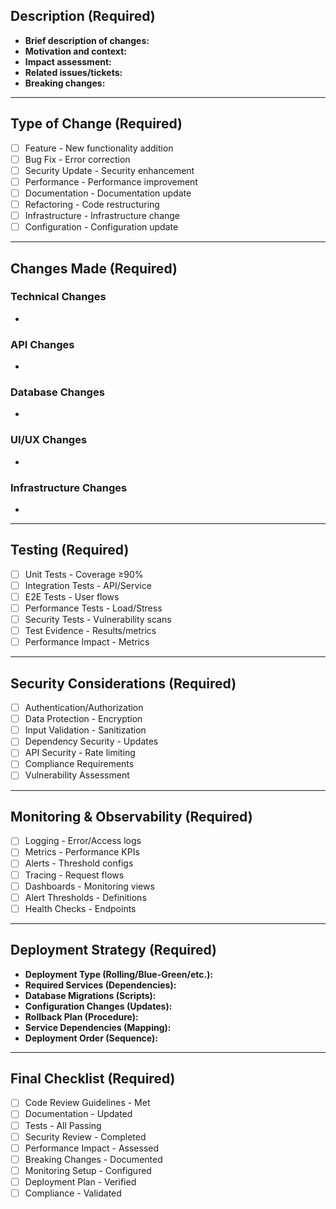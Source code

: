 <!--
  PULL REQUEST TEMPLATE
  Provides a standardized format for proposing changes across the dog walking platform.

  Please ensure all sections are thoroughly completed before submitting the pull request.
  All fields marked as "required" must be filled out.
  Multiple selections can be made where indicated.
-->

## Description (Required)
<!--
  Provide a comprehensive overview of the proposed changes:
  1. Brief description of changes
  2. Motivation and context
  3. Impact assessment
  4. Related issues/tickets
  5. Breaking changes
-->
- **Brief description of changes:** 
- **Motivation and context:** 
- **Impact assessment:** 
- **Related issues/tickets:** 
- **Breaking changes:** 

---

## Type of Change (Required)
<!--
  Indicate all applicable categories for the proposed change (multiple selection allowed):
  - Feature - New functionality addition
  - Bug Fix - Error correction
  - Security Update - Security enhancement
  - Performance - Performance improvement
  - Documentation - Documentation update
  - Refactoring - Code restructuring
  - Infrastructure - Infrastructure change
  - Configuration - Configuration update
-->
- [ ] Feature - New functionality addition
- [ ] Bug Fix - Error correction
- [ ] Security Update - Security enhancement
- [ ] Performance - Performance improvement
- [ ] Documentation - Documentation update
- [ ] Refactoring - Code restructuring
- [ ] Infrastructure - Infrastructure change
- [ ] Configuration - Configuration update

---

## Changes Made (Required)
<!--
  Detail the nature of the modifications across different aspects of the system:
  - Technical Changes - Code modifications
  - API Changes - API updates
  - Database Changes - Schema/data updates
  - UI/UX Changes - Interface updates
  - Infrastructure Changes - System updates
-->
### Technical Changes
- 

### API Changes
- 

### Database Changes
- 

### UI/UX Changes
- 

### Infrastructure Changes
- 

---

## Testing (Required)
<!--
  All testing activities and outcomes should be described here, ensuring at least the following:
  - Unit Tests (Coverage ≥90%)
  - Integration Tests (API/Service)
  - E2E Tests (User flows)
  - Performance Tests (Load/Stress)
  - Security Tests (Vulnerability scans)
  - Test Evidence (Results/metrics)
  - Performance Impact (Metrics)
-->
- [ ] Unit Tests - Coverage ≥90%
- [ ] Integration Tests - API/Service
- [ ] E2E Tests - User flows
- [ ] Performance Tests - Load/Stress
- [ ] Security Tests - Vulnerability scans
- [ ] Test Evidence - Results/metrics
- [ ] Performance Impact - Metrics

<!-- Provide any notes or links related to test results: -->

---

## Security Considerations (Required)
<!--
  Address all security aspects, referencing checks and validations performed:
  - Authentication/Authorization
  - Data Protection - Encryption
  - Input Validation - Sanitization
  - Dependency Security - Updates
  - API Security - Rate limiting
  - Compliance Requirements
  - Vulnerability Assessment
-->
- [ ] Authentication/Authorization
- [ ] Data Protection - Encryption
- [ ] Input Validation - Sanitization
- [ ] Dependency Security - Updates
- [ ] API Security - Rate limiting
- [ ] Compliance Requirements
- [ ] Vulnerability Assessment

<!-- Provide any additional security notes or findings: -->

---

## Monitoring & Observability (Required)
<!--
  Confirm monitoring in line with system observability requirements:
  - Logging - Error/Access logs
  - Metrics - Performance KPIs
  - Alerts - Threshold configs
  - Tracing - Request flows
  - Dashboards - Monitoring views
  - Alert Thresholds - Definitions
  - Health Checks - Endpoints
-->
- [ ] Logging - Error/Access logs
- [ ] Metrics - Performance KPIs
- [ ] Alerts - Threshold configs
- [ ] Tracing - Request flows
- [ ] Dashboards - Monitoring views
- [ ] Alert Thresholds - Definitions
- [ ] Health Checks - Endpoints

<!-- Provide details on how logs, metrics, alerts, and other observability features are configured: -->

---

## Deployment Strategy (Required)
<!--
  Describe the planned deployment details needed to safely release these changes:
  1. Deployment Type - Rolling/Blue-Green
  2. Required Services - Dependencies
  3. Database Migrations - Scripts
  4. Configuration Changes - Updates
  5. Rollback Plan - Procedure
  6. Service Dependencies - Mapping
  7. Deployment Order - Sequence
-->
- **Deployment Type (Rolling/Blue-Green/etc.):** 
- **Required Services (Dependencies):** 
- **Database Migrations (Scripts):** 
- **Configuration Changes (Updates):** 
- **Rollback Plan (Procedure):** 
- **Service Dependencies (Mapping):** 
- **Deployment Order (Sequence):** 

---

## Final Checklist (Required)
<!--
  Confirm that all essential criteria have been met:
  - Code Review Guidelines - Met
  - Documentation - Updated
  - Tests - All Passing
  - Security Review - Completed
  - Performance Impact - Assessed
  - Breaking Changes - Documented
  - Monitoring Setup - Configured
  - Deployment Plan - Verified
  - Compliance - Validated
-->
- [ ] Code Review Guidelines - Met
- [ ] Documentation - Updated
- [ ] Tests - All Passing
- [ ] Security Review - Completed
- [ ] Performance Impact - Assessed
- [ ] Breaking Changes - Documented
- [ ] Monitoring Setup - Configured
- [ ] Deployment Plan - Verified
- [ ] Compliance - Validated